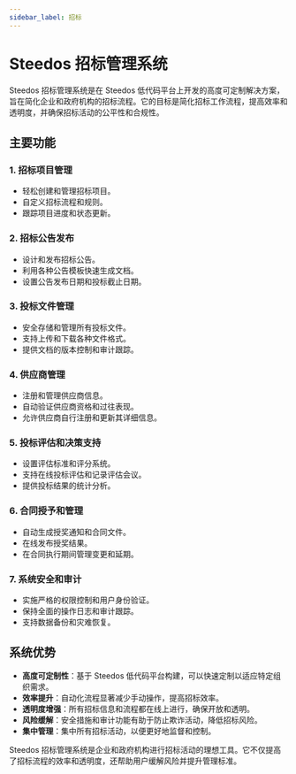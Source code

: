 ```yaml
---
sidebar_label: 招标
---
```


# Steedos 招标管理系统

Steedos 招标管理系统是在 Steedos 低代码平台上开发的高度可定制解决方案，旨在简化企业和政府机构的招标流程。它的目标是简化招标工作流程，提高效率和透明度，并确保招标活动的公平性和合规性。

## 主要功能

### 1. 招标项目管理
- 轻松创建和管理招标项目。
- 自定义招标流程和规则。
- 跟踪项目进度和状态更新。

### 2. 招标公告发布
- 设计和发布招标公告。
- 利用各种公告模板快速生成文档。
- 设置公告发布日期和投标截止日期。

### 3. 投标文件管理
- 安全存储和管理所有投标文件。
- 支持上传和下载各种文件格式。
- 提供文档的版本控制和审计跟踪。

### 4. 供应商管理
- 注册和管理供应商信息。
- 自动验证供应商资格和过往表现。
- 允许供应商自行注册和更新其详细信息。

### 5. 投标评估和决策支持
- 设置评估标准和评分系统。
- 支持在线投标评估和记录评估会议。
- 提供投标结果的统计分析。

### 6. 合同授予和管理
- 自动生成授奖通知和合同文件。
- 在线发布授奖结果。
- 在合同执行期间管理变更和延期。

### 7. 系统安全和审计
- 实施严格的权限控制和用户身份验证。
- 保持全面的操作日志和审计跟踪。
- 支持数据备份和灾难恢复。

## 系统优势
- **高度可定制性**：基于 Steedos 低代码平台构建，可以快速定制以适应特定组织需求。
- **效率提升**：自动化流程显著减少手动操作，提高招标效率。
- **透明度增强**：所有招标信息和流程都在线上进行，确保开放和透明。
- **风险缓解**：安全措施和审计功能有助于防止欺诈活动，降低招标风险。
- **集中管理**：集中所有招标活动，以便更好地监督和控制。

Steedos 招标管理系统是企业和政府机构进行招标活动的理想工具。它不仅提高了招标流程的效率和透明度，还帮助用户缓解风险并提升管理标准。
